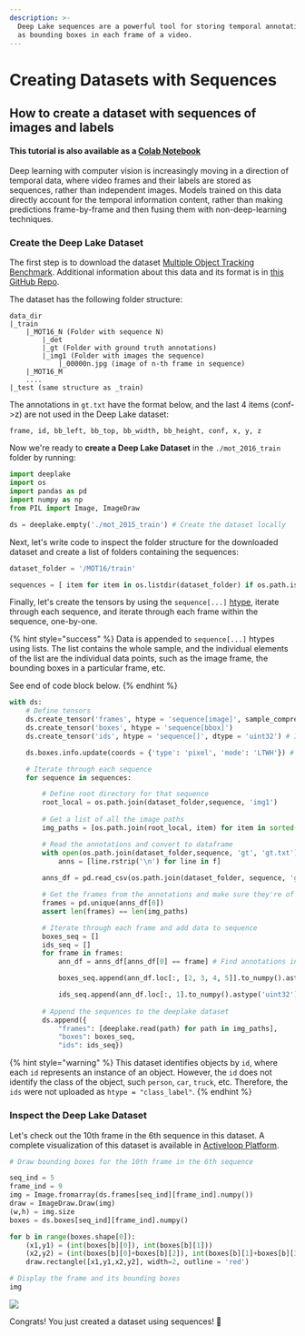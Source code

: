 ```yaml
---
description: >-
  Deep Lake sequences are a powerful tool for storing temporal annotations such
  as bounding boxes in each frame of a video.
---
```


# Creating Datasets with Sequences

## How to create a dataset with sequences of images and labels

#### This tutorial is also available as a [Colab Notebook](https://colab.research.google.com/drive/1HdQNTJhnFGDtv\_zlWJ70tq\_4l7-ty7jh?usp=sharing)

Deep learning with computer vision is increasingly moving in a direction of temporal data, where video frames and their labels are stored as sequences, rather than independent images. Models trained on this data directly account for the temporal information content, rather than making predictions frame-by-frame and then fusing them with non-deep-learning techniques.

### Create the Deep Lake Dataset

The first step is to download the dataset [Multiple Object Tracking Benchmark](https://motchallenge.net/data/MOT16/). Additional information about this data and its format is in [this GitHub Repo](https://github.com/JonathonLuiten/TrackEval/blob/master/docs/MOTChallenge-Official/Readme.md).

The dataset has the following folder structure:

```
data_dir
|_train
    |_MOT16_N (Folder with sequence N)
        |_det
        |_gt (Folder with ground truth annotations)
        |_img1 (Folder with images the sequence)
            |_00000n.jpg (image of n-th frame in sequence)
    |_MOT16_M
    ....
|_test (same structure as _train)
```

The annotations in `gt.txt` have the format below, and the last 4 items (conf->z) are not used in the Deep Lake dataset:

```
frame, id, bb_left, bb_top, bb_width, bb_height, conf, x, y, z
```

Now we're ready to **create a Deep Lake Dataset** in the `./mot_2016_train` folder by running:

```python
import deeplake
import os
import pandas as pd
import numpy as np
from PIL import Image, ImageDraw

ds = deeplake.empty('./mot_2015_train') # Create the dataset locally
```

Next, let's write code to inspect the folder structure for the downloaded dataset and create a list of folders containing the sequences:

```python
dataset_folder = '/MOT16/train'

sequences = [ item for item in os.listdir(dataset_folder) if os.path.isdir(os.path.join(dataset_folder, item)) ]
```

Finally, let's create the tensors by using the `sequence[...]` [htype](broken-reference), iterate through each sequence, and iterate through each frame within the sequence, one-by-one.&#x20;

{% hint style="success" %}
Data is appended to `sequence[...]` htypes using lists. The list contains the whole sample, and the individual elements of the list are the individual data points, such as the image frame, the bounding boxes in a particular frame, etc.&#x20;

See end of code block below.
{% endhint %}

```python
with ds:
    # Define tensors
    ds.create_tensor('frames', htype = 'sequence[image]', sample_compression = 'jpg')
    ds.create_tensor('boxes', htype = 'sequence[bbox]')
    ds.create_tensor('ids', htype = 'sequence[]', dtype = 'uint32') # Ids are not uploaded as htype = 'class_labels' because they don't contain information about the class of an object.

    ds.boxes.info.update(coords = {'type': 'pixel', 'mode': 'LTWH'}) # Bounding box format is left, top, width, height

    # Iterate through each sequence
    for sequence in sequences:

        # Define root directory for that sequence    
        root_local = os.path.join(dataset_folder,sequence, 'img1')
        
        # Get a list of all the image paths
        img_paths = [os.path.join(root_local, item) for item in sorted(os.listdir(root_local))]

        # Read the annotations and convert to dataframe
        with open(os.path.join(dataset_folder,sequence, 'gt', 'gt.txt')) as f:
            anns = [line.rstrip('\n') for line in f]
        
        anns_df = pd.read_csv(os.path.join(dataset_folder, sequence, 'gt', 'gt.txt'), header = None)

        # Get the frames from the annotations and make sure they're of equal length as the images
        frames = pd.unique(anns_df[0])
        assert len(frames) == len(img_paths)

        # Iterate through each frame and add data to sequence
        boxes_seq = []
        ids_seq = []
        for frame in frames:
            ann_df = anns_df[anns_df[0] == frame] # Find annotations in the specific frame

            boxes_seq.append(ann_df.loc[:, [2, 3, 4, 5]].to_numpy().astype('float32')) # Box coordinates are in the 3rd-6th column

            ids_seq.append(ann_df.loc[:, 1].to_numpy().astype('uint32')) # ids are in the second column
        
        # Append the sequences to the deeplake dataset
        ds.append({
            "frames": [deeplake.read(path) for path in img_paths],
            "boxes": boxes_seq,
            "ids": ids_seq})
```

{% hint style="warning" %}
This dataset identifies objects by `id`, where each `id` represents an instance of an object. However, the `id` does not identify the class of the object, such `person`, `car`, `truck`, etc. Therefore, the `ids` were not uploaded as `htype = "class_label"`.
{% endhint %}

### Inspect the Deep Lake Dataset&#x20;

Let's check out the 10th frame in the 6th sequence in this dataset. A complete visualization of this dataset is available in [Activeloop Platform](https://app.activeloop.ai/activeloop/mot2016-train).

```python
# Draw bounding boxes for the 10th frame in the 6th sequence

seq_ind = 5
frame_ind = 9
img = Image.fromarray(ds.frames[seq_ind][frame_ind].numpy())
draw = ImageDraw.Draw(img)
(w,h) = img.size
boxes = ds.boxes[seq_ind][frame_ind].numpy()

for b in range(boxes.shape[0]):
    (x1,y1) = (int(boxes[b][0]), int(boxes[b][1]))
    (x2,y2) = (int(boxes[b][0]+boxes[b][2]), int(boxes[b][1]+boxes[b][3]))
    draw.rectangle([x1,y1,x2,y2], width=2, outline = 'red')
```

```python
# Display the frame and its bounding boxes
img
```

![](../../../.gitbook/assets/sequence\_tutorial.jpg)

Congrats! You just created a dataset using sequences! 🎉
